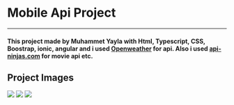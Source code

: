 # Mobile Api Project 
***
#### This project made by Muhammet Yayla with Html, Typescript, CSS, Boostrap, ionic, angular and i used [Openweather](https://openweathermap.org/api) for api. Also i used [api-ninjas.com](https://api-ninjas.com/api/cars) for movie api etc.



## Project Images
![](/assets/movie1.png)
![](/assets/movie2.png)
![](/assets/todo.png)
